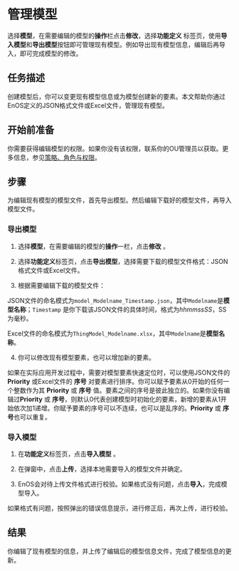 # 管理模型

选择**模型**，在需要编辑的模型的**操作**栏点击**修改**，选择**功能定义** 标签页，使用**导入模型**和**导出模型**按钮即可管理现有模型。例如导出现有模型信息，编辑后再导入，即可完成模型的修改。

## 任务描述

创建模型后，你可以变更现有模型信息或为模型创建新的要素。本文帮助你通过EnOS定义的JSON格式文件或Excel文件，管理现有模型。

## 开始前准备

你需要获得编辑模型的权限。如果你没有该权限，联系你的OU管理员以获取。更多信息，参见[策略、角色与权限](/docs/iam/zh_CN/latest/access_policy)。

## 步骤

为编辑现有模型的模型文件，首先导出模型。然后编辑下载好的模型文件，再导入模型文件。

### 导出模型 

1. 选择**模型**，在需要编辑的模型的**操作**一栏，点击**修改** 。

2. 选择**功能定义**标签页，点击**导出模型**，选择需要下载的模型文件格式：JSON格式文件或Excel文件。

3. 根据需要编辑下载的模型文件：

  JSON文件的命名模式为`model_Modelname_Timestamp.json`，其中`Modelname`是**模型名称**；`Timestamp` 是你下载该JSON文件的具体时间，格式为*hhmmssSS*，SS为毫秒。

  Excel文件的命名模式为`ThingModel_Modelname.xlsx`，其中`Modelname`是**模型名称**。

4. 你可以修改现有模型要素，也可以增加新的要素。

  如果在实际应用开发过程中，需要对模型要素快速定位时，可以使用JSON文件的 **Priority** 或Excel文件的 **序号** 对要素进行排序。你可以赋予要素从0开始的任何一个整数作为其 **Priority** 或 **序号** 值。要素之间的序号是彼此独立的。如果你没有编辑过**Priority** 或 **序号**，则默认0代表创建模型时初始化的要素，新增的要素从1开始依次加1递增。你赋予要素的序号可以不连续，也可以是乱序的。**Priority** 或 **序号**也可以重复。

### 导入模型

1. 在**功能定义**标签页，点击**导入模型** 。

2. 在弹窗中，点击**上传**，选择本地需要导入的模型文件并确定。

3. EnOS会对待上传文件格式进行校验。如果格式没有问题，点击**导入**，完成模型导入。
 
 如果格式有问题，按照弹出的错误信息提示，进行修正后，再次上传，进行校验。

## 结果

你编辑了现有模型的信息，并上传了编辑后的模型信息文件，完成了模型信息的更新。

